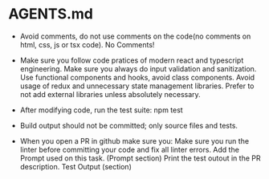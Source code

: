 # AGENTS.md

- Avoid comments, do not use comments on the code(no comments on html, css, js or tsx code). No Comments!

- Make sure you follow code pratices of modern react and typescript engineering.
  Make sure you always do input validation and sanitization.
  Use functional components and hooks, avoid class components.
  Avoid usage of redux and unnecessary state management libraries.
  Prefer to not add external libraries unless absolutely necessary.

- After modifying code, run the test suite:
  npm test

- Build output should not be committed; only source files and tests.

- When you open a PR in github make sure you:
   Make sure you run the linter before committing your code and fix all linter errors.
   Add the Prompt used on this task. (Prompt section)
   Print the test outout in the PR description. Test Output (section)